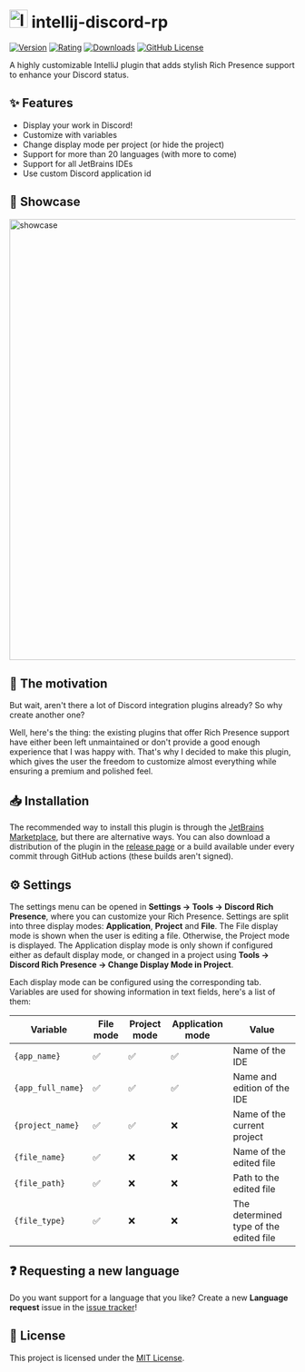<h1>
  <img alt="logo" width="32px" src="https://raw.githubusercontent.com/pandier/intellij-discord-rp/main/src/main/resources/META-INF/pluginIcon.svg" />
  intellij-discord-rp
</h1>

[![Version](https://img.shields.io/jetbrains/plugin/v/24027?style=flat-square)](https://plugins.jetbrains.com/plugin/24027-discord-rich-presence)
[![Rating](https://img.shields.io/jetbrains/plugin/r/rating/24027?style=flat-square)](https://plugins.jetbrains.com/plugin/24027-discord-rich-presence/reviews)
[![Downloads](https://img.shields.io/jetbrains/plugin/d/24027?style=flat-square)](https://plugins.jetbrains.com/plugin/24027-discord-rich-presence)
[![GitHub License](https://img.shields.io/github/license/pandier/intellij-discord-rp?style=flat-square)](https://github.com/re-ovo/discord-ij/blob/master/LICENSE)

A highly customizable IntelliJ plugin that adds stylish Rich Presence support to enhance your Discord status.

## ✨ Features

- Display your work in Discord!
- Customize with variables
- Change display mode per project (or hide the project)
- Support for more than 20 languages (with more to come)
- Support for all JetBrains IDEs
- Use custom Discord application id

## 👀 Showcase

<img width="777px" alt="showcase" src="https://raw.githubusercontent.com/pandier/intellij-discord-rp/main/showcase/collage.png" />

## 💭 The motivation

But wait, aren't there a lot of Discord integration plugins already? So why create another one?

Well, here's the thing: the existing plugins that offer Rich Presence support have either been left unmaintained
or don't provide a good enough experience that I was happy with. That's why I decided to make this plugin,
which gives the user the freedom to customize almost everything while ensuring a premium and polished feel.

## 📥 Installation

The recommended way to install this plugin is through the [JetBrains Marketplace](https://plugins.jetbrains.com/plugin/24027-discord-rich-presence),
but there are alternative ways. You can also download a distribution of the plugin in the
[release page](https://github.com/pandier/intellij-discord-rp/releases) or a build
available under every commit through GitHub actions (these builds aren't signed).

## ⚙️ Settings

The settings menu can be opened in **Settings -> Tools -> Discord Rich Presence**, where you can customize your Rich Presence.
Settings are split into three display modes: **Application**, **Project** and **File**. The File display mode is shown
when the user is editing a file. Otherwise, the Project mode is displayed. The Application display mode is only shown
if configured either as default display mode, or changed in a project using **Tools -> Discord Rich Presence -> Change Display Mode in Project**.

Each display mode can be configured using the corresponding tab. Variables are used for showing information in text fields, here's a list of them:

| Variable          | File mode | Project mode | Application mode | Value                                  |
|-------------------|-----------|--------------|------------------|----------------------------------------|
| `{app_name}`      | ✅         | ✅            | ✅                | Name of the IDE                        |
| `{app_full_name}` | ✅         | ✅            | ✅                | Name and edition of the IDE            |
| `{project_name}`  | ✅         | ✅            | ❌                | Name of the current project            |
| `{file_name}`     | ✅         | ❌            | ❌                | Name of the edited file                |
| `{file_path}`     | ✅         | ❌            | ❌                | Path to the edited file                |
| `{file_type}`     | ✅         | ❌            | ❌                | The determined type of the edited file |

## ❓ Requesting a new language

Do you want support for a language that you like?
Create a new **Language request** issue in the [issue tracker](https://github.com/pandier/intellij-discord-rp/issues/new/choose)!

## 📜 License

This project is licensed under the [MIT License](https://github.com/pandier/intellij-discord-rp/blob/main/LICENSE).
